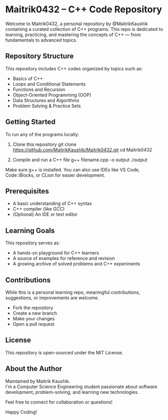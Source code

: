 # Maitrik0432 – C++ Code Repository

Welcome to Maitrik0432, a personal repository by @MaitrikKaushik containing a curated collection of C++ programs. This repo is dedicated to learning, practicing, and mastering the concepts of C++ — from fundamentals to advanced topics.

## Repository Structure

This repository includes C++ codes organized by topics such as:
- Basics of C++
- Loops and Conditional Statements
- Functions and Recursion
- Object-Oriented Programming (OOP)
- Data Structures and Algorithms
- Problem Solving & Practice Sets

## Getting Started

To run any of the programs locally:

1. Clone this repository
   git clone https://github.com/MaitrikKaushik/Maitrik0432.git
   cd Maitrik0432

2. Compile and run a C++ file
   g++ filename.cpp -o output
   ./output

Make sure g++ is installed. You can also use IDEs like VS Code, Code::Blocks, or CLion for easier development.

## Prerequisites

- A basic understanding of C++ syntax
- C++ compiler (like GCC)
- (Optional) An IDE or text editor

## Learning Goals

This repository serves as:
- A hands-on playground for C++ learners
- A source of examples for reference and revision
- A growing archive of solved problems and C++ experiments

## Contributions

While this is a personal learning repo, meaningful contributions, suggestions, or improvements are welcome.

- Fork the repository
- Create a new branch
- Make your changes
- Open a pull request

## License

This repository is open-sourced under the MIT License.

## About the Author

Maintained by Maitrik Kaushik.  
I'm a Computer Science Engineering student passionate about software development, problem-solving, and learning new technologies.

Feel free to connect for collaboration or questions!

Happy Coding!
